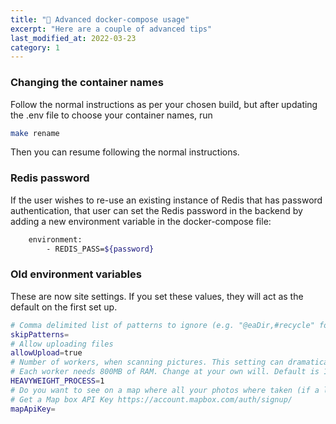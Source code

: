 ```yaml
---
title: "📖 Advanced docker-compose usage"
excerpt: "Here are a couple of advanced tips"
last_modified_at: 2022-03-23
category: 1
---
```


### Changing the container names

Follow the normal instructions as per your chosen build, but after updating the .env file to choose your container names, run

```bash
make rename
```

Then you can resume following the normal instructions.

### Redis password

If the user wishes to re-use an existing instance of Redis that has password authentication, that user can set the Redis password in the backend by adding a new environment variable in the docker-compose file:

```bash
    environment:
        - REDIS_PASS=${password}
```

### Old environment variables

These are now site settings. If you set these values, they will act as the default on the first set up.

```bash
# Comma delimited list of patterns to ignore (e.g. "@eaDir,#recycle" for synology devices)
skipPatterns=
# Allow uploading files
allowUpload=true
# Number of workers, when scanning pictures. This setting can dramatically affect the ram usage.
# Each worker needs 800MB of RAM. Change at your own will. Default is 1.
HEAVYWEIGHT_PROCESS=1
# Do you want to see on a map where all your photos where taken (if a location is stored in your photos)
# Get a Map box API Key https://account.mapbox.com/auth/signup/
mapApiKey=
```
